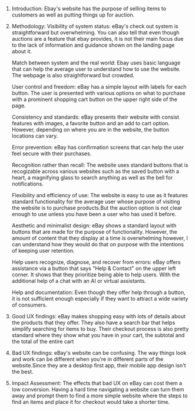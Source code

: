 1. Introduction:
   Ebay's website has the purpose of selling items to customers as well as putting things up for auction.

2. Methodology:
   Visibility of system status: eBay's check out system is straightforward but overwhelming. You can also tell that even though auctions are a feature that ebay provides, it is not their main focus due to the lack of information and guidance shown on the landing page about it.

   Match between system and the real world: Ebay uses basic language that can help the average user to understand how to use the website. The webpage is also straightforward but crowded.

   User control and freedom: eBay has a simple layout with labels for each button. The user is presented with various options on what to purchase with a prominent shopping cart button on the upper right side of the page.

   Consistency and standards: eBay presents their website with consist features with images, a favorite button and an add to cart option. However, depending on where you are in the website, the button locations can vary.

   Error prevention: eBay has confirmation screens that can help the user feel secure with their purchases.

   Recognition rather than recall: The website uses standard buttons that is recogizable across various websites such as the saved button with a heart, a magnifying glass to search anything as well as the bell for notifications.

   Flexibility and efficiency of use: The website is easy to use as it features standard functionality for the average user whose purpose of visiting the website is to purchase products.But the auction option is not clear enough to use unless you have been a user who has used it before.

   Aesthetic and minimalist design: eBay shows a standard layout with buttons that are made for the purpose of functionality. However, the amount of content that they display at a time is overwhelming however, I can understand how they would do that on purpose with the intentions of keeping user retention.

   Help users recognize, diagnose, and recover from errors: eBay offers assistance via a button that says "Help & Contact" on the upper left corner. It shows that they prioritize being able to help users. With the additional help of a chat with an AI or virtual assistants.

   Help and documentation: Even though they offer help through a button, it is not sufficient enough especially if they want to attract a wide variety of consumers.

3. Good UX findings:
   eBay makes shopping easy with lots of details about the products that they offer. They also have a search bar that helps simplify searching for items to buy. Their checkout process is also pretty standard where they show what you have in your cart, the subtotal and the total of the entire cart

4. Bad UX findings:
   eBay's website can be confusing. The way things look and work can be different when you're in different parts of the website.Since they are a desktop first app, their mobile app design isn't the best.

5. Impact Assessment:
   The effects that bad UX on eBay can cost them a low conversion. Having a hard time navigating a website can turn them away and prompt them to find a more simple website where the steps to find an items and place it for checkout would take a shorter time.

